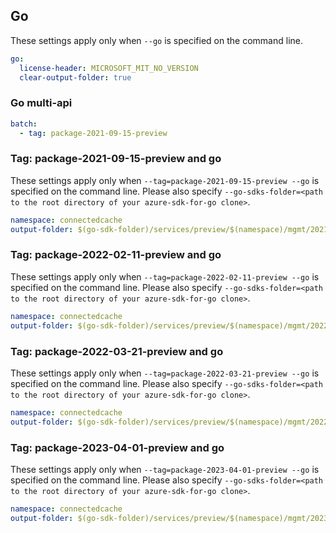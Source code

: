 ## Go

These settings apply only when `--go` is specified on the command line.

```yaml $(go)
go:
  license-header: MICROSOFT_MIT_NO_VERSION
  clear-output-folder: true
```

### Go multi-api

``` yaml $(go) && $(multiapi)
batch:
  - tag: package-2021-09-15-preview
```

### Tag: package-2021-09-15-preview and go

These settings apply only when `--tag=package-2021-09-15-preview --go` is specified on the command line.
Please also specify `--go-sdks-folder=<path to the root directory of your azure-sdk-for-go clone>`.

```yaml $(tag) == 'package-2021-09-15-preview' && $(go)
namespace: connectedcache
output-folder: $(go-sdk-folder)/services/preview/$(namespace)/mgmt/2021-09-15-preview/$(namespace)
```
### Tag: package-2022-02-11-preview and go

These settings apply only when `--tag=package-2022-02-11-preview --go` is specified on the command line.
Please also specify `--go-sdks-folder=<path to the root directory of your azure-sdk-for-go clone>`.

```yaml $(tag) == 'package-2022-02-11-preview' && $(go)
namespace: connectedcache
output-folder: $(go-sdk-folder)/services/preview/$(namespace)/mgmt/2022-02-11-preview/$(namespace)
```

### Tag: package-2022-03-21-preview and go

These settings apply only when `--tag=package-2022-03-21-preview --go` is specified on the command line.
Please also specify `--go-sdks-folder=<path to the root directory of your azure-sdk-for-go clone>`.

```yaml $(tag) == 'package-2022-03-21-preview' && $(go)
namespace: connectedcache
output-folder: $(go-sdk-folder)/services/preview/$(namespace)/mgmt/2022-03-21-preview/$(namespace)
```

### Tag: package-2023-04-01-preview and go

These settings apply only when `--tag=package-2023-04-01-preview --go` is specified on the command line.
Please also specify `--go-sdks-folder=<path to the root directory of your azure-sdk-for-go clone>`.

```yaml $(tag) == 'package-2023-04-01-preview' && $(go)
namespace: connectedcache
output-folder: $(go-sdk-folder)/services/preview/$(namespace)/mgmt/2023-04-01-preview/$(namespace)
```

